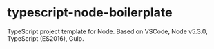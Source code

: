 # typescript-node-boilerplate
TypeScript project template for Node. Based on VSCode, Node v5.3.0, TypeScript (ES2016), Gulp.